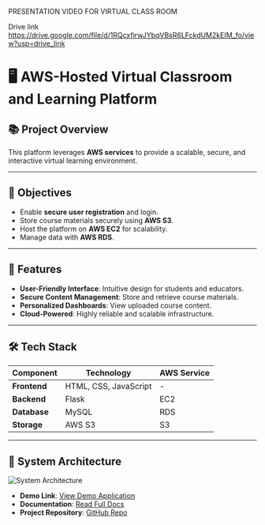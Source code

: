 PRESENTATION VIDEO FOR VIRTUAL CLASS ROOM



Drive link
https://drive.google.com/file/d/1RQcxfirwJYbqVBsR6LFckdUM2kEIM_fo/view?usp=drive_link



# 🖥️ AWS-Hosted Virtual Classroom and Learning Platform

## 📚 **Project Overview**
This platform leverages **AWS services** to provide a scalable, secure, and interactive virtual learning environment. 

---

## 🎯 **Objectives**
- Enable **secure user registration** and login.
- Store course materials securely using **AWS S3**.
- Host the platform on **AWS EC2** for scalability.
- Manage data with **AWS RDS**.

---

## 🚀 **Features**
- **User-Friendly Interface**: Intuitive design for students and educators.
- **Secure Content Management**: Store and retrieve course materials.
- **Personalized Dashboards**: View uploaded course content.
- **Cloud-Powered**: Highly reliable and scalable infrastructure.

---

## 🛠️ **Tech Stack**
| Component             | Technology                 | AWS Service          |
|------------------------|---------------------------|-----------------------|
| **Frontend**          | HTML, CSS, JavaScript      | -                    |
| **Backend**           | Flask                     | EC2                  |
| **Database**          | MySQL                     | RDS                  |
| **Storage**           | AWS S3                    | S3                   |

---

## 📖 **System Architecture**
![System Architecture](https://via.placeholder.com/800x400?text=System+Architecture)

- **Demo Link**: [View Demo Application](https://drive.google.com/file/d/1RQcxfirwJYbqVBsR6LFckdUM2kEIM_fo/view?usp=drive_link)
- **Documentation**: [Read Full Docs](https://drive.google.com/file/d/1CP8Ee7TKwCvASp2YrOPi4zdswgEdqwsY/view?usp=sharing)
- **Project Repository**: [GitHub Repo](https://github.com/TKJayakumar/newvirtual)

